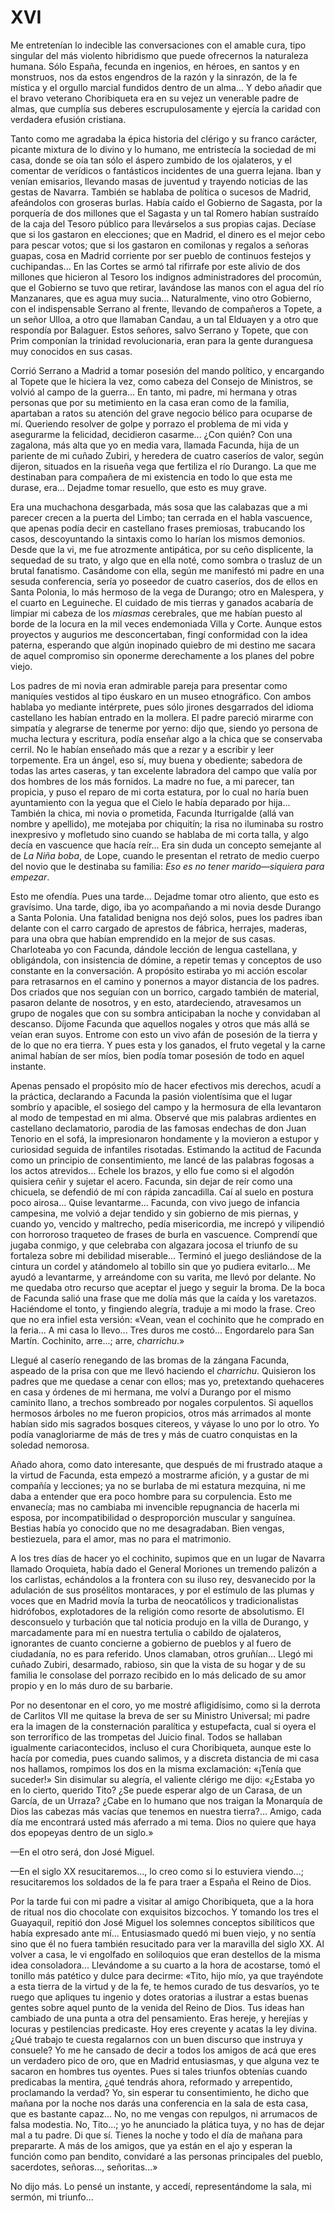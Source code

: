 # XVI

Me entretenían lo indecible las conversaciones con el amable cura, tipo
singular del más violento hibridismo que puede ofrecernos la naturaleza humana.
Sólo España, fecunda en ingenios, en héroes, en santos y en monstruos, nos da
estos engendros de la razón y la sinrazón, de la fe mística y el orgullo
marcial fundidos dentro de un alma... Y debo añadir que el bravo veterano
Choribiqueta era en su vejez un venerable padre de almas, que cumplía sus
deberes escrupulosamente y ejercía la caridad con verdadera efusión cristiana.

Tanto como me agradaba la épica historia del clérigo y su franco carácter,
picante mixtura de lo divino y lo humano, me entristecía la sociedad de mi
casa, donde se oía tan sólo el áspero zumbido de los ojalateros, y el comentar
de verídicos o fantásticos incidentes de una guerra lejana. Iban y venían
emisarios, llevando masas de juventud y trayendo noticias de las gestas de
Navarra. También se hablaba de política o sucesos de Madrid, afeándolos con
groseras burlas. Había caído el Gobierno de Sagasta, por la porquería de dos
millones que el Sagasta y un tal Romero habían sustraído de la caja del Tesoro
público para llevárselos a sus propias cajas. Decíase que si los gastaron en
elecciones; que en Madrid, el dinero es el mejor cebo para pescar votos; que si
los gastaron en comilonas y regalos a señoras guapas, cosa en Madrid corriente
por ser pueblo de continuos festejos y cuchipandas... En las Cortes se armó tal
rifirrafe por este alivio de dos millones que hicieron al Tesoro los indignos
administradores del procomún, que el Gobierno se tuvo que retirar, lavándose
las manos con el agua del río Manzanares, que es agua muy sucia...
Naturalmente, vino otro Gobierno, con el indispensable Serrano al frente,
llevando de compañeros a Topete, a un señor Ulloa, a otro que llamaban Candau,
a un tal Elduayen y a otro que respondía por Balaguer. Estos señores, salvo
Serrano y Topete, que con Prim componían la trinidad revolucionaria, eran para
la gente duranguesa muy conocidos en sus casas.

Corrió Serrano a Madrid a tomar posesión del mando político, y encargando al
Topete que le hiciera la vez, como cabeza del Consejo de Ministros, se volvió
al campo de la guerra... En tanto, mi padre, mi hermana y otras personas que
por su metimiento en la casa eran como de la familia, apartaban a ratos su
atención del grave negocio bélico para ocuparse de mí. Queriendo resolver de
golpe y porrazo el problema de mi vida y asegurarme la felicidad, decidieron
casarme... ¿Con quién? Con una zagalona, más alta que yo en media vara, llamada
Facunda, hija de un pariente de mi cuñado Zubiri, y heredera de cuatro caseríos
de valor, según dijeron, situados en la risueña vega que fertiliza el río
Durango. La que me destinaban para compañera de mi existencia en todo lo que
esta me durase, era... Dejadme tomar resuello, que esto es muy grave.

Era una muchachona desgarbada, más sosa que las calabazas que a mi parecer
crecen a la puerta del Limbo; tan cerrada en el habla vascuence, que apenas
podía decir en castellano frases premiosas, trabucando los casos, descoyuntando
la sintaxis como lo harían los mismos demonios. Desde que la vi, me fue
atrozmente antipática, por su ceño displicente, la sequedad de su trato, y algo
que en ella noté, como sombra o trasluz de un brutal fanatismo. Casándome con
ella, según me manifestó mi padre en una sesuda conferencia, sería yo poseedor
de cuatro caseríos, dos de ellos en Santa Polonia, lo más hermoso de la vega de
Durango; otro en Malespera, y el cuarto en Leguineche. El cuidado de mis
tierras y ganados acabaría de limpiar mi cabeza de los *miasmas* cerebrales,
que me habían puesto al borde de la locura en la mil veces endemoniada Villa
y Corte. Aunque estos proyectos y augurios me desconcertaban, fingí conformidad
con la idea paterna, esperando que algún inopinado quiebro de mi destino me
sacara de aquel compromiso sin oponerme derechamente a los planes del pobre
viejo.

Los padres de mi novia eran admirable pareja para presentar como maniquíes
vestidos al tipo éuskaro en un museo etnográfico. Con ambos hablaba yo mediante
intérprete, pues sólo jirones desgarrados del idioma castellano les habían
entrado en la mollera. El padre pareció mirarme con simpatía y alegrarse de
tenerme por yerno: dijo que, siendo yo persona de mucha lectura y escritura,
podía enseñar algo a la chica que se conservaba cerril. No le habían enseñado
más que a rezar y a escribir y leer torpemente. Era un ángel, eso sí, muy buena
y obediente; sabedora de todas las artes caseras, y tan excelente labradora del
campo que valía por dos hombres de los más fornidos. La madre no fue, a mi
parecer, tan propicia, y puso el reparo de mi corta estatura, por lo cual no
haría buen ayuntamiento con la yegua que el Cielo le había deparado por hija...
También la chica, mi novia o prometida, Facunda Iturrigalde (allá van nombre
y apellido), me motejaba por chiquitín; la risa no iluminaba su rostro
inexpresivo y mofletudo sino cuando se hablaba de mi corta talla, y algo decía
en vascuence que hacía reír... Era sin duda un concepto semejante al de *La
Niña boba*, de Lope, cuando le presentan el retrato de medio cuerpo del novio
que le destinaba su familia: *Eso es no tener marido—siquiera para empezar*.

Esto me ofendía. Pues una tarde... Dejadme tomar otro aliento, que esto es
gravísimo. Una tarde, digo, iba yo acompañando a mi novia desde Durango a Santa
Polonia. Una fatalidad benigna nos dejó solos, pues los padres iban delante con
el carro cargado de aprestos de fábrica, herrajes, maderas, para una obra que
habían emprendido en la mejor de sus casas. Charloteaba yo con Facunda, dándole
lección de lengua castellana, y obligándola, con insistencia de dómine,
a repetir temas y conceptos de uso constante en la conversación. A propósito
estiraba yo mi acción escolar para retrasarnos en el camino y ponernos a mayor
distancia de los padres. Dos criados que nos seguían con un borrico, cargado
también de material, pasaron delante de nosotros, y en esto, atardeciendo,
atravesamos un grupo de nogales que con su sombra anticipaban la noche
y convidaban al descanso. Díjome Facunda que aquellos nogales y otros que más
allá se veían eran suyos. Entrome con esto un vivo afán de posesión de la
tierra y de lo que no era tierra. Y pues esta y los ganados, el fruto vegetal
y la carne animal habían de ser míos, bien podía tomar posesión de todo en
aquel instante.

Apenas pensado el propósito mío de hacer efectivos mis derechos, acudí a la
práctica, declarando a Facunda la pasión violentísima que el lugar sombrío
y apacible, el sosiego del campo y la hermosura de ella levantaron al modo de
tempestad en mi alma. Observé que mis palabras ardientes en castellano
declamatorio, parodia de las famosas endechas de don Juan Tenorio en el sofá,
la impresionaron hondamente y la movieron a estupor y curiosidad seguida de
infantiles risotadas. Estimando la actitud de Facunda como un principio de
consentimiento, me lancé de las palabras fogosas a los actos atrevidos...
Echele los brazos, y ello fue como si el algodón quisiera ceñir y sujetar el
acero. Facunda, sin dejar de reír como una chicuela, se defendió de mí con
rápida zancadilla. Caí al suelo en postura poco airosa... Quise levantarme...
Facunda, con vivo juego de infancia campesina, me volvió a dejar tendido y sin
gobierno de mis piernas, y cuando yo, vencido y maltrecho, pedía misericordia,
me increpó y vilipendió con horroroso traqueteo de frases de burla en
vascuence. Comprendí que jugaba conmigo, y que celebraba con algazara jocosa el
triunfo de su fortaleza sobre mi debilidad miserable... Terminó el juego
desliándose de la cintura un cordel y atándomelo al tobillo sin que yo pudiera
evitarlo... Me ayudó a levantarme, y arreándome con su varita, me llevó por
delante. No me quedaba otro recurso que aceptar el juego y seguir la broma. De
la boca de Facunda salió una frase que me dolía más que la caída y los
varetazos. Haciéndome el tonto, y fingiendo alegría, traduje a mi modo la
frase. Creo que no era infiel esta versión: «Vean, vean el cochinito que he
comprado en la feria... A mi casa lo llevo... Tres duros me costó...
Engordarelo para San Martín. Cochinito, arre...; arre, *charrichu*.»

Llegué al caserío renegando de las bromas de la zángana Facunda, aspeado de la
prisa con que me llevó haciendo el *charrichu*. Quisieron los padres que me
quedase a cenar con ellos; mas yo, pretextando quehaceres en casa y órdenes de
mi hermana, me volví a Durango por el mismo caminito llano, a trechos sombreado
por nogales corpulentos. Si aquellos hermosos árboles no me fueron propicios,
otros más arrimados al monte habían sido mis sagrados bosques citereos,
y váyase lo uno por lo otro. Yo podía vanagloriarme de más de tres y más de
cuatro conquistas en la soledad nemorosa.

Añado ahora, como dato interesante, que después de mi frustrado ataque a la
virtud de Facunda, esta empezó a mostrarme afición, y a gustar de mi compañía
y lecciones; ya no se burlaba de mi estatura mezquina, ni me daba a entender
que era poco hombre para su corpulencia. Esto me envanecía; mas no cambiaba mi
invencible repugnancia de hacerla mi esposa, por incompatibilidad
o desproporción muscular y sanguínea. Bestias había yo conocido que no me
desagradaban. Bien vengas, bestiezuela, para el amor, mas no para el
matrimonio.

A los tres días de hacer yo el cochinito, supimos que en un lugar de Navarra
llamado Oroquieta, había dado el General Moriones un tremendo palizón a los
carlistas, echándolos a la frontera con su iluso rey, desvanecido por la
adulación de sus prosélitos montaraces, y por el estímulo de las plumas y voces
que en Madrid movía la turba de neocatólicos y tradicionalistas hidrófobos,
explotadores de la religión como resorte de absolutismo. El desconsuelo
y turbación que tal noticia produjo en la villa de Durango, y marcadamente para
mí en nuestra tertulia o cabildo de ojalateros, ignorantes de cuanto concierne
a gobierno de pueblos y al fuero de ciudadanía, no es para referido. Unos
clamaban, otros gruñían... Llegó mi cuñado Zubiri, desarmado, rabioso, sin que
la vista de su hogar y de su familia le consolase del porrazo recibido en lo
más delicado de su amor propio y en lo más duro de su barbarie.

Por no desentonar en el coro, yo me mostré afligidísimo, como si la derrota de
Carlitos VII me quitase la breva de ser su Ministro Universal; mi padre era la
imagen de la consternación paralítica y estupefacta, cual si oyera el son
terrorífico de las trompetas del Juicio final. Todos se hallaban igualmente
cariacontecidos, incluso el cura Choribiqueta, aunque este lo hacía por
comedia, pues cuando salimos, y a discreta distancia de mi casa nos hallamos,
rompimos los dos en la misma exclamación: «¡Tenía que suceder!» Sin disimular
su alegría, el valiente clérigo me dijo: «¿Estaba yo en lo cierto, querido
Tito? ¿Se puede esperar algo de un Carasa, de un García, de un Urraza? ¿Cabe en
lo humano que nos traigan la Monarquía de Dios las cabezas más vacías que
tenemos en nuestra tierra?... Amigo, cada día me encontrará usted más aferrado
a mi tema. Dios no quiere que haya dos epopeyas dentro de un siglo.»

—En el otro será, don José Miguel.

—En el siglo XX resucitaremos..., lo creo como si lo estuviera viendo...;
resucitaremos los soldados de la fe para traer a España el Reino de Dios.

Por la tarde fui con mi padre a visitar al amigo Choribiqueta, que a la hora de
ritual nos dio chocolate con exquisitos bizcochos. Y tomando los tres el
Guayaquil, repitió don José Miguel los solemnes conceptos sibilíticos que había
expresado ante mí... Entusiasmado quedó mi buen viejo, y no sentía sino que él
no fuera también resucitado para ver la maravilla del siglo XX. Al volver
a casa, le vi engolfado en soliloquios que eran destellos de la misma idea
consoladora... Llevándome a su cuarto a la hora de acostarse, tomó el tonillo
más patético y dulce para decirme: «Tito, hijo mío, ya que trayéndote a esta
tierra de la virtud y de la fe, te hemos curado de tus desvaríos, yo te ruego
que apliques tu ingenio y dotes oratorias a ilustrar a estas buenas gentes
sobre aquel punto de la venida del Reino de Dios. Tus ideas han cambiado de una
punta a otra del pensamiento. Eras hereje, y herejías y locuras y pestilencias
predicaste. Hoy eres creyente y acatas la ley divina.  ¿Qué trabajo te cuesta
regalarnos con un buen discurso que instruya y consuele? Yo me he cansado de
decir a todos los amigos de acá que eres un verdadero pico de oro, que en
Madrid entusiasmas, y que alguna vez te sacaron en hombres tus oyentes. Pues si
tales triunfos obtenías cuando predicabas la mentira, ¿qué tendrás ahora,
reformado y arrepentido, proclamando la verdad? Yo, sin esperar tu
consentimiento, he dicho que mañana por la noche nos darás una conferencia en
la sala de esta casa, que es bastante capaz... No, no me vengas con repulgos,
ni arrumacos de falsa modestia. No, Tito...; yo he anunciado la plática tuya,
y no has de dejar mal a tu padre. Di que sí. Tienes la noche y todo el día de
mañana para prepararte.  A más de los amigos, que ya están en el ajo y esperan
la función como pan bendito, convidaré a las personas principales del pueblo,
sacerdotes, señoras..., señoritas...»

No dijo más. Lo pensé un instante, y accedí, representándome la sala, mi
sermón, mi triunfo...
